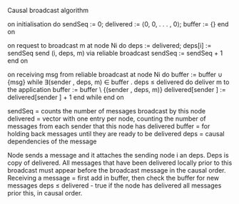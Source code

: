
Causal broadcast algorithm

on initialisation do
  sendSeq := 0; delivered := ⟨0, 0, . . . , 0⟩; buffer := {}
end on

on request to broadcast m at node Ni do
  deps := delivered; deps[i] := sendSeq
  send (i, deps, m) via reliable broadcast
  sendSeq := sendSeq + 1
end on

on receiving msg from reliable broadcast at node Ni do
  buffer := buffer ∪ {msg}
  while ∃(sender , deps, m) ∈ buffer . deps ≤ delivered do
    deliver m to the application
    buffer := buffer \ {(sender , deps, m)}
    delivered[sender ] := delivered[sender ] + 1
  end while
end on

sendSeq = counts the number of messages broadcast by this node delivered = vector with one entry per node, counting the number of messages from each sender that this node has delivered buffer = for holding back messages until they are ready to be delivered deps = causal dependencies of the message

Node sends a message and it attaches the sending node i an deps. Deps is copy of delivered. All messages that have been delivered locally prior to this broadcast must appear before the broadcast message in the causal order. Receiving a message = first add in buffer, then check the buffer for new messages deps ≤ delivered - true if the node has delivered all messages prior this, in causal order.
